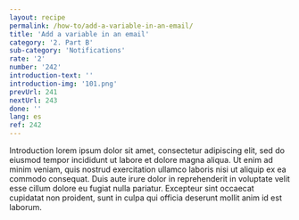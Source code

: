 ```yaml
---
layout: recipe
permalink: /how-to/add-a-variable-in-an-email/
title: 'Add a variable in an email'
category: '2. Part B'
sub-category: 'Notifications'
rate: '2'
number: '242'
introduction-text: ''
introduction-img: '101.png'
prevUrl: 241
nextUrl: 243
done: ''
lang: es
ref: 242
---
```


Introduction lorem ipsum dolor sit amet, consectetur adipiscing elit, sed do eiusmod tempor incididunt ut labore et dolore magna aliqua. Ut enim ad minim veniam, quis nostrud exercitation ullamco laboris nisi ut aliquip ex ea commodo consequat. Duis aute irure dolor in reprehenderit in voluptate velit esse cillum dolore eu fugiat nulla pariatur. Excepteur sint occaecat cupidatat non proident, sunt in culpa qui officia deserunt mollit anim id est laborum.

